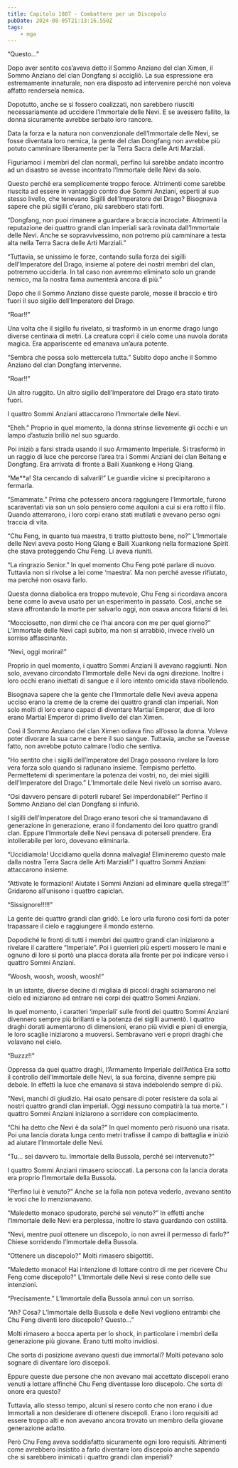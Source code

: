 ```yaml
---
title: Capitolo 1807 - Combattere per un Discepolo
pubDate: 2024-08-05T21:13:16.550Z
tags:
    - mga
---
```



“Questo…”


Dopo aver sentito cos’aveva detto il Sommo Anziano del clan Ximen, il Sommo Anziano del clan Dongfang si accigliò. La sua espressione era estremamente innaturale, non era disposto ad intervenire perché non voleva affatto rendersela nemica.


Dopotutto, anche se si fossero coalizzati, non sarebbero riusciti necessariamente ad uccidere l’Immortale delle Nevi. E se avessero fallito, la donna sicuramente avrebbe serbato loro rancore.


Data la forza e la natura non convenzionale dell’Immortale delle Nevi, se fosse diventata loro nemica, la gente del clan Dongfang non avrebbe più potuto camminare liberamente per la Terra Sacra delle Arti Marziali.


Figuriamoci i membri del clan normali, perfino lui sarebbe andato incontro ad un disastro se avesse incontrato l’Immortale delle Nevi da solo.


Questo perché era semplicemente troppo feroce. Altrimenti come sarebbe riuscita ad essere in vantaggio contro due Sommi Anziani, esperti al suo stesso livello, che tenevano Sigilli dell’Imperatore del Drago? Bisognava sapere che più sigilli c’erano, più sarebbero stati forti.

“Dongfang, non puoi rimanere a guardare a braccia incrociate. Altrimenti la reputazione dei quattro grandi clan imperiali sarà rovinata dall’Immortale delle Nevi. Anche se sopravvivessimo, non potremo più camminare a testa alta nella Terra Sacra delle Arti Marziali.”

“Tuttavia, se unissimo le forze, contando sulla forza dei sigilli dell’Imperatore del Drago, insieme al potere dei nostri membri del clan, potremmo ucciderla. In tal caso non avremmo eliminato solo un grande nemico, ma la nostra fama aumenterà ancora di più.”


Dopo che il Sommo Anziano disse queste parole, mosse il braccio e tirò fuori il suo sigillo dell’Imperatore del Drago.


“Roar!!”


Una volta che il sigillo fu rivelato, si trasformò in un enorme drago lungo diverse centinaia di metri. La creatura coprì il cielo come una nuvola dorata magica. Era appariscente ed emanava un’aura potente.

“Sembra che possa solo mettercela tutta.” Subito dopo anche il Sommo Anziano del clan Dongfang intervenne.

“Roar!!”


Un altro ruggito. Un altro sigillo dell’Imperatore del Drago era stato tirato fuori.


I quattro Sommi Anziani attaccarono l’Immortale delle Nevi.

“Eheh.” Proprio in quel momento, la donna strinse lievemente gli occhi e un lampo d’astuzia brillò nel suo sguardo.


Poi iniziò a farsi strada usando il suo Armamento Imperiale. Si trasformò in un raggio di luce che percorse l’area tra i Sommi Anziani dei clan Beitang e Dongfang. Era arrivata di fronte a Baili Xuankong e Hong Qiang.

“Me**a! Sta cercando di salvarli!” Le guardie vicine si precipitarono a fermarla.


“Smammate.” Prima che potessero ancora raggiungere l’Immortale, furono scaraventati via son un solo pensiero come aquiloni a cui si era rotto il filo. Quando atterrarono, i loro corpi erano stati mutilati e avevano perso ogni traccia di vita.

“Chu Feng, in quanto tua maestra, ti tratto piuttosto bene, no?” L’Immortale delle Nevi aveva posto Hong Qiang e Baili Xuankong nella formazione Spirit che stava proteggendo Chu Feng. Li aveva riuniti.


“La ringrazio Senior.” In quel momento Chu Feng poté parlare di nuovo. Tuttavia non si rivolse a lei come ‘maestra’. Ma non perché avesse rifiutato, ma perché non osava farlo.


Questa donna diabolica era troppo mutevole, Chu Feng si ricordava ancora bene come lo aveva usato per un esperimento in passato. Così, anche se stava affrontando la morte per salvarlo oggi, non osava ancora fidarsi di lei.

“Mocciosetto, non dirmi che ce l’hai ancora con me per quel giorno?” L’Immortale delle Nevi capì subito, ma non si arrabbiò, invece rivelò un sorriso affascinante.


“Nevi, oggi morirai!”


Proprio in quel momento, i quattro Sommi Anziani li avevano raggiunti. Non solo, avevano circondato l’Immortale delle Nevi da ogni direzione. Inoltre i loro occhi erano iniettati di sangue e il loro intento omicida stava ribollendo.

Bisognava sapere che la gente che l’Immortale delle Nevi aveva appena ucciso erano la creme de la creme dei quattro grandi clan imperiali. Non solo molti di loro erano capaci di diventare Martial Emperor, due di loro erano Martial Emperor di primo livello del clan Ximen.


Così il Sommo Anziano del clan Ximen odiava fino all’osso la donna. Voleva poter divorare la sua carne e bere il suo sangue. Tuttavia, anche se l’avesse fatto, non avrebbe potuto calmare l’odio che sentiva.


“Ho sentito che i sigilli dell’Imperatore del Drago possono rivelare la loro vera forza solo quando si radunano insieme. Tempismo perfetto. Permettetemi di sperimentare la potenza dei vostri, no, dei miei sigilli dell’Imperatore del Drago.” L’Immortale delle Nevi rivelò un sorriso avaro.

“Osi davvero pensare di poterli rubare! Sei imperdonabile!” Perfino il Sommo Anziano del clan Dongfang si infuriò.


I sigilli dell’Imperatore del Drago erano tesori che si tramandavano di generazione in generazione, erano il fondamento dei loro quattro grandi clan. Eppure l’Immortale delle Nevi pensava di poterseli prendere. Era intollerabile per loro, dovevano eliminarla.


“Uccidiamola! Uccidiamo quella donna malvagia! Elimineremo questo male dalla nostra Terra Sacra delle Arti Marziali!” I quattro Sommi Anziani attaccarono insieme.


“Attivate le formazioni! Aiutate i Sommi Anziani ad eliminare quella strega!!!” Gridarono all’unisono i quattro capiclan.

“Sissignore!!!!!”


La gente dei quattro grandi clan gridò. Le loro urla furono così forti da poter trapassare il cielo e raggiungere il mondo esterno.


Dopodiché le fronti di tutti i membri dei quattro grandi clan iniziarono a rivelare il carattere “Imperiale”. Poi i guerrieri più esperti mossero le mani e ognuno di loro si portò una placca dorata alla fronte per poi indicare verso i quattro Sommi Anziani.

“Woosh, woosh, woosh, woosh!”


In un istante, diverse decine di migliaia di piccoli draghi sciamarono nel cielo ed iniziarono ad entrare nei corpi dei quattro Sommi Anziani.


In quel momento, i caratteri ‘imperiali’ sulle fronti dei quattro Sommi Anziani divennero sempre più brillanti e la potenza dei sigilli aumentò. I quattro draghi dorati aumentarono di dimensioni, erano più vividi e pieni di energia, le loro scaglie iniziarono a muoversi. Sembravano veri e propri draghi che volavano nel cielo.


“Buzzz!!”


Oppressa da quei quattro draghi, l’Armamento Imperiale dell’Antica Era sotto il controllo dell’Immortale delle Nevi, la sua forcina, divenne sempre più debole. In effetti la luce che emanava si stava indebolendo sempre di più.

“Nevi, manchi di giudizio. Hai osato pensare di poter resistere da sola ai nostri quattro grandi clan imperiali. Oggi nessuno compatirà la tua morte.” I quattro Sommi Anziani iniziarono a sorridere con compiacimento.


“Chi ha detto che Nevi è da sola?” In quel momento però risuonò una risata. Poi una lancia dorata lunga cento metri trafisse il campo di battaglia e iniziò ad aiutare l’Immortale delle Nevi.

“Tu… sei davvero tu. Immortale della Bussola, perché sei intervenuto?”


I quattro Sommi Anziani rimasero scioccati. La persona con la lancia dorata era proprio l’Immortale della Bussola.

“Perfino lui è venuto?” Anche se la folla non poteva vederlo, avevano sentito le voci che lo menzionavano.

“Maledetto monaco spudorato, perché sei venuto?” In effetti anche l’Immortale delle Nevi era perplessa, inoltre lo stava guardando con ostilità.

“Nevi, mentre puoi ottenere un discepolo, io non avrei il permesso di farlo?” Chiese sorridendo l’Immortale della Bussola.


“Ottenere un discepolo?” Molti rimasero sbigottiti.

“Maledetto monaco! Hai intenzione di lottare contro di me per ricevere Chu Feng come discepolo?” L’Immortale delle Nevi si rese conto delle sue intenzioni.


“Precisamente.” L’Immortale della Bussola annuì con un sorriso.


“Ah? Cosa? L’Immortale della Bussola e delle Nevi vogliono entrambi che Chu Feng diventi loro discepolo? Questo…”


Molti rimasero a bocca aperta per lo shock, in particolare i membri della generazione più giovane. Erano tutti molto invidiosi.


Che sorta di posizione avevano questi due immortali? Molti potevano solo sognare di diventare loro discepoli.


Eppure queste due persone che non avevano mai accettato discepoli erano venuti a lottare affinché Chu Feng diventasse loro discepolo. Che sorta di onore era questo?


Tuttavia, allo stesso tempo, alcuni si resero conto che non erano i due Immortali a non desiderare di ottenere discepoli. Erano i loro requisiti ad essere troppo alti e non avevano ancora trovato un membro della giovane generazione adatto.


Però Chu Feng aveva soddisfatto sicuramente ogni loro requisiti. Altrimenti come avrebbero insistito a farlo diventare loro discepolo anche sapendo che si sarebbero inimicati i quattro grandi clan imperiali?



